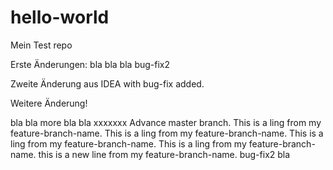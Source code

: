 # hello-world
Mein Test repo

Erste Änderungen: bla bla bla  bug-fix2


Zweite Änderung aus IDEA with bug-fix added.

Weitere Änderung!

bla bla  more bla bla
xxxxxxx
Advance master branch.
This is a ling from my feature-branch-name.
This is a ling from my feature-branch-name.
This is a ling from my feature-branch-name.
This is a ling from my feature-branch-name.
this is a new line from my feature-branch-name.
bug-fix2 bla
